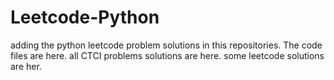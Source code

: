 # Leetcode-Python
adding the python leetcode problem solutions in this repositories. 
The code files are here.
all CTCI problems solutions are here.
some leetcode solutions are her.


















































































































































































































































































































































































































































































































































